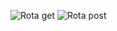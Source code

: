 ![Rota get](https://github.com/user-attachments/assets/9fc7a5f3-07cd-4734-bd69-da746c440270)
![Rota post](https://github.com/user-attachments/assets/545bf0c3-865e-4ba3-965d-675f4e6454d5)
